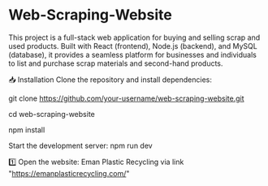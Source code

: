 # Web-Scraping-Website
This project is a full-stack web application for buying and selling scrap and used products. Built with React (frontend), Node.js (backend), and MySQL (database), it provides a seamless platform for businesses and individuals to list and purchase scrap materials and second-hand products.

📥 Installation
Clone the repository and install dependencies:

git clone https://github.com/your-username/web-scraping-website.git

cd web-scraping-website

npm install

Start the development server:
npm run dev


1️⃣ Open the website: Eman Plastic Recycling via link "https://emanplasticrecycling.com/"
